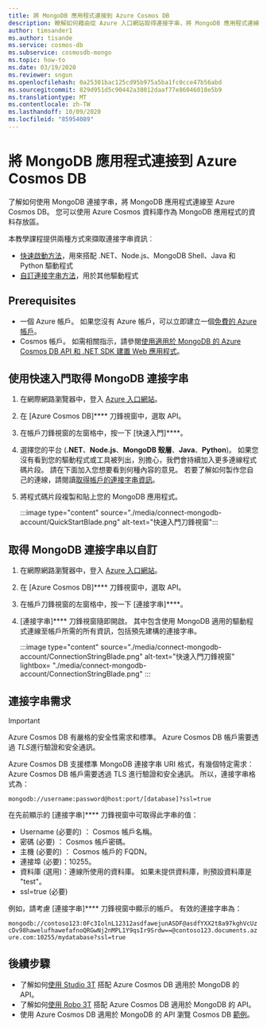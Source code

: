 ```yaml
---
title: 將 MongoDB 應用程式連接到 Azure Cosmos DB
description: 瞭解如何藉由從 Azure 入口網站取得連接字串，將 MongoDB 應用程式連線至 Azure Cosmos DB
author: timsander1
ms.author: tisande
ms.service: cosmos-db
ms.subservice: cosmosdb-mongo
ms.topic: how-to
ms.date: 03/19/2020
ms.reviewer: sngun
ms.openlocfilehash: 0a25301bac125cd95b975a5ba1fc0cce47b56abd
ms.sourcegitcommit: 829d951d5c90442a38012daaf77e86046018e5b9
ms.translationtype: MT
ms.contentlocale: zh-TW
ms.lasthandoff: 10/09/2020
ms.locfileid: "85954089"
---
```

# <a name="connect-a-mongodb-application-to-azure-cosmos-db"></a>將 MongoDB 應用程式連接到 Azure Cosmos DB

了解如何使用 MongoDB 連接字串，將 MongoDB 應用程式連線至 Azure Cosmos DB。 您可以使用 Azure Cosmos 資料庫作為 MongoDB 應用程式的資料存放區。

本教學課程提供兩種方式來擷取連接字串資訊︰

- [快速啟動方法](#get-the-mongodb-connection-string-by-using-the-quick-start)，用來搭配 .NET、Node.js、MongoDB Shell、Java 和 Python 驅動程式
- [自訂連接字串方法](#get-the-mongodb-connection-string-to-customize)，用於其他驅動程式

## <a name="prerequisites"></a>Prerequisites

- 一個 Azure 帳戶。 如果您沒有 Azure 帳戶，可以立即建立一個[免費的 Azure 帳戶](https://azure.microsoft.com/free/)。
- Cosmos 帳戶。 如需相關指示，請參閱[使用適用於 MongoDB 的 Azure Cosmos DB API 和 .NET SDK 建置 Web 應用程式](create-mongodb-dotnet.md)。

## <a name="get-the-mongodb-connection-string-by-using-the-quick-start"></a>使用快速入門取得 MongoDB 連接字串

1. 在網際網路瀏覽器中，登入 [Azure 入口網站](https://portal.azure.com)。
2. 在 [Azure Cosmos DB]**** 刀鋒視窗中，選取 API。
3. 在帳戶刀鋒視窗的左窗格中，按一下 [快速入門]****。
4. 選擇您的平台 (**.NET**、**Node.js**、**MongoDB 殼層**、**Java**、**Python**)。 如果您沒有看到您的驅動程式或工具被列出，別擔心，我們會持續加入更多連線程式碼片段。 請在下面加入您想要看到何種內容的意見。 若要了解如何製作您自己的連線，請閱讀[取得帳戶的連接字串資訊](#get-the-mongodb-connection-string-to-customize)。
5. 將程式碼片段複製和貼上您的 MongoDB 應用程式。

    :::image type="content" source="./media/connect-mongodb-account/QuickStartBlade.png" alt-text="快速入門刀鋒視窗":::

## <a name="get-the-mongodb-connection-string-to-customize"></a> 取得 MongoDB 連接字串以自訂

1. 在網際網路瀏覽器中，登入 [Azure 入口網站](https://portal.azure.com)。
2. 在 [Azure Cosmos DB]**** 刀鋒視窗中，選取 API。
3. 在帳戶刀鋒視窗的左窗格中，按一下 [連接字串]****。
4. [連接字串]**** 刀鋒視窗隨即開啟。 其中包含使用 MongoDB 適用的驅動程式連線至帳戶所需的所有資訊，包括預先建構的連接字串。

   :::image type="content" source="./media/connect-mongodb-account/ConnectionStringBlade.png" alt-text="快速入門刀鋒視窗" lightbox= "./media/connect-mongodb-account/ConnectionStringBlade.png" :::

## <a name="connection-string-requirements"></a>連接字串需求

> [!Important]
> Azure Cosmos DB 有嚴格的安全性需求和標準。 Azure Cosmos DB 帳戶需要透過 *TLS*進行驗證和安全通訊。

Azure Cosmos DB 支援標準 MongoDB 連接字串 URI 格式，有幾個特定需求： Azure Cosmos DB 帳戶需要透過 TLS 進行驗證和安全通訊。 所以，連接字串格式為：

`mongodb://username:password@host:port/[database]?ssl=true`

在先前顯示的 [連接字串]**** 刀鋒視窗中可取得此字串的值：

* Username (必要的) ： Cosmos 帳戶名稱。
* 密碼 (必要) ： Cosmos 帳戶密碼。
* 主機 (必要的) ： Cosmos 帳戶的 FQDN。
* 連接埠 (必要)：10255。
* 資料庫 (選用)：連線所使用的資料庫。 如果未提供資料庫，則預設資料庫是 "test"。
* ssl=true (必要)

例如，請考慮 [連接字串]**** 刀鋒視窗中顯示的帳戶。 有效的連接字串為：

`mongodb://contoso123:0Fc3IolnL12312asdfawejunASDF@asdfYXX2t8a97kghVcUzcDv98hawelufhawefafnoQRGwNj2nMPL1Y9qsIr9Srdw==@contoso123.documents.azure.com:10255/mydatabase?ssl=true`

## <a name="next-steps"></a>後續步驟

- 了解如何[使用 Studio 3T](mongodb-mongochef.md) 搭配 Azure Cosmos DB 適用於 MongoDB 的 API。
- 了解如何[使用 Robo 3T](mongodb-robomongo.md) 搭配 Azure Cosmos DB 適用於 MongoDB 的 API。
- 使用 Azure Cosmos DB 適用於 MongoDB 的 API 瀏覽 Cosmos DB [範例](mongodb-samples.md)。
